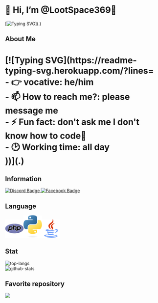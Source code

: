# 👋 Hi, I’m @LootSpace369🌴
[![Typing SVG](https://readme-typing-svg.herokuapp.com/?lines=print("LET+ME+COOK+🐧"))](.)

## About Me
<h1>
[![Typing SVG](https://readme-typing-svg.herokuapp.com/?lines=
- 👉 vocative: he/him<br>
- 📫 How to reach me?: please message me<br>
- ⚡ Fun fact: don't ask me I don't know how to code🐧<br>
- 🕑 Working time: all day<br>
))](.)
</h1>

## Information
<a href="https://discord.com/invite/rFPWq8fV">
  <img src="https://img.shields.io/badge/Discord-7289DA?style=for-the-badge&logo=discord&logoColor=white" alt="Discord Badge"/>
  </a>
<a href="https://www.facebook.com/profile.php?id=61555336191287&mibextid=ZbWKwL">
  <img src="https://img.shields.io/badge/Facebook-0072b1?style=for-the-badge&logo=facebook&logoColor=dark" alt="Facebook Badge"/>
</a>

## Language
<img src="php.png" width=60px><img src="python.png" width=60px><img src="java.png" width=60px>

## Stat
<img src="https://github-readme-stats.vercel.app/api/top-langs/?username=LootSpace369&layout=compact&theme=algolia&hide_border=true" alt="top-langs"/><br>
<img src="https://github-readme-stats.vercel.app/api?username=LootSpace369&theme=algolia&show_icons=true&hide_border=true" alt="github-stats"/>

## Favorite repository
<img src="https://github-readme-stats.vercel.app/api/pin/?username=LootSpace369&repo=VaniMMo&cache_seconds=86400&theme=algolia">
<!---
LootSpace369/LootSpace369 is a ✨ special ✨ repository because its `README.md` (this file) appears on your GitHub profile.
You can click the Preview link to take a look at your changes.
--->
